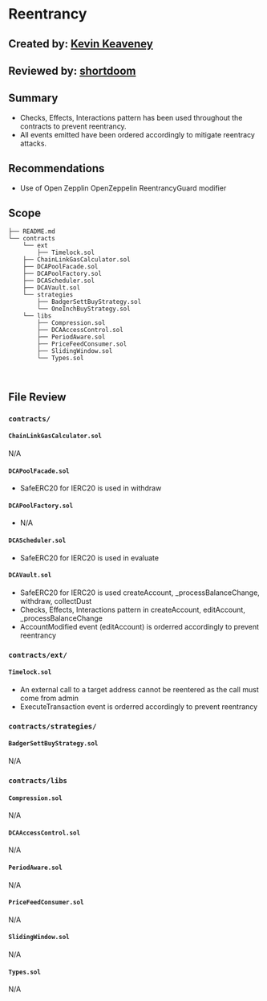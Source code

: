 # Reentrancy
## Created by: [Kevin Keaveney](https://github.com/kkeaveney)
## Reviewed by: [shortdoom](https://github.com/shortdoom)

## Summary
* Checks, Effects, Interactions pattern has been used throughout the contracts to prevent reentrancy.
* All events emitted have been ordered accordingly to mitigate reentracy attacks.

## Recommendations
* Use of Open Zepplin OpenZeppelin ReentrancyGuard modifier


## Scope
```
├── README.md
└── contracts
    └── ext
        ├── Timelock.sol
    ├── ChainLinkGasCalculator.sol
    ├── DCAPoolFacade.sol
    ├── DCAPoolFactory.sol
    ├── DCAScheduler.sol
    ├── DCAVault.sol
    └── strategies
        ├── BadgerSettBuyStrategy.sol
        └── OneInchBuyStrategy.sol
    └── libs
        ├── Compression.sol
        ├── DCAAccessControl.sol
        ├── PeriodAware.sol
        ├── PriceFeedConsumer.sol
        ├── SlidingWindow.sol
        └── Types.sol
    
        
```

## File Review
### `contracts/`
#### `ChainLinkGasCalculator.sol`
N/A
#### `DCAPoolFacade.sol`
* SafeERC20 for IERC20 is used in withdraw
#### `DCAPoolFactory.sol`
* N/A
#### `DCAScheduler.sol`
* SafeERC20 for IERC20 is used in evaluate
#### `DCAVault.sol`
* SafeERC20 for IERC20 is used createAccount, _processBalanceChange, withdraw, collectDust 
* Checks, Effects, Interactions pattern in createAccount, editAccount, _processBalanceChange
* AccountModified event (editAccount) is orderred accordingly to prevent reentrancy

### `contracts/ext/`
#### `Timelock.sol`
* An external call to a target address cannot be reentered as the call must come from admin
* ExecuteTransaction event is orderred accordingly to prevent reentrancy

### `contracts/strategies/`
#### `BadgerSettBuyStrategy.sol`
N/A
### `contracts/libs`
#### `Compression.sol`
N/A
#### `DCAAccessControl.sol`
N/A
#### `PeriodAware.sol`
N/A
#### `PriceFeedConsumer.sol`
N/A
#### `SlidingWindow.sol`
N/A
#### `Types.sol`
N/A
